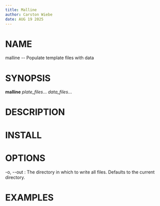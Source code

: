 ```yaml
---
title: Malline
author: Carston Wiebe
date: AUG 19 2025
---
```


# NAME

malline \-- Populate template files with data

# SYNOPSIS

**malline** *plate_files*... *data_files*...

# DESCRIPTION

# INSTALL

# OPTIONS

-o, \--out
:   The directory in which to write all files.  Defaults to the current
    directory.

# EXAMPLES